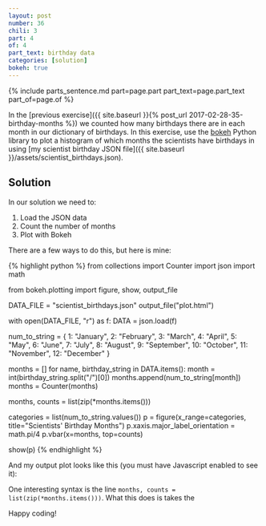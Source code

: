 ```yaml
---
layout: post
number: 36
chili: 3
part: 4
of: 4
part_text: birthday data
categories: [solution]
bokeh: true
---
```


{% include parts_sentence.md part=page.part part_text=page.part_text part_of=page.of %} 

In the [previous exercise]({{ site.baseurl }}{% post_url 2017-02-28-35-birthday-months %}) we counted how many birthdays there are in each month in our dictionary of birthdays. In this exercise, use the [bokeh](http://bokeh.pydata.org/en/latest/) Python library to plot a histogram of which months the scientists have birthdays in using [my scientist birthday JSON file]({{ site.baseurl }}/assets/scientist_birthdays.json).

## Solution

In our solution we need to:

1. Load the JSON data
2. Count the number of months
3. Plot with Bokeh

There are a few ways to do this, but here is mine:

{% highlight python %}
from collections import Counter
import json
import math

from bokeh.plotting import figure, show, output_file


DATA_FILE = "scientist_birthdays.json"
output_file("plot.html")

with open(DATA_FILE, "r") as f:
    DATA = json.load(f)

num_to_string = {
    1: "January",
    2: "February",
    3: "March",
    4: "April",
    5: "May",
    6: "June",
    7: "July",
    8: "August",
    9: "September",
    10: "October",
    11: "November",
    12: "December"
}

months = []
for name, birthday_string in DATA.items():
    month = int(birthday_string.split("/")[0])
    months.append(num_to_string[month])
months = Counter(months)

months, counts = list(zip(*months.items()))

categories = list(num_to_string.values())
p = figure(x_range=categories, title="Scientists' Birthday Months")
p.xaxis.major_label_orientation = math.pi/4
p.vbar(x=months, top=counts)

show(p)
{% endhighlight %}

And my output plot looks like this (you must have Javascript enabled to see it):

<div class="bk-root" id="24430e12-d573-4c12-b211-59666af0983f" data-root-id="1331"></div>
            
<script type="application/json" id="1499">
  {"7c2f2841-1062-4546-b0b9-1f0313d05413":{"defs":[],"roots":{"references":[{"attributes":{},"id":"1374","type":"CategoricalTickFormatter"},{"attributes":{"fill_alpha":{"value":0.1},"fill_color":{"value":"#1f77b4"},"hatch_alpha":{"value":0.1},"line_alpha":{"value":0.1},"line_color":{"value":"#1f77b4"},"top":{"field":"top"},"x":{"field":"x"}},"id":"1365","type":"VBar"},{"attributes":{},"id":"1376","type":"UnionRenderers"},{"attributes":{"source":{"id":"1363"}},"id":"1368","type":"CDSView"},{"attributes":{},"id":"1372","type":"AllLabels"},{"attributes":{"fill_alpha":{"value":0.2},"fill_color":{"value":"#1f77b4"},"hatch_alpha":{"value":0.2},"line_alpha":{"value":0.2},"line_color":{"value":"#1f77b4"},"top":{"field":"top"},"x":{"field":"x"}},"id":"1366","type":"VBar"},{"attributes":{"tools":[{"id":"1349"},{"id":"1350"},{"id":"1351"},{"id":"1352"},{"id":"1353"},{"id":"1354"}]},"id":"1356","type":"Toolbar"},{"attributes":{"fill_color":{"value":"#1f77b4"},"line_color":{"value":"#1f77b4"},"top":{"field":"top"},"x":{"field":"x"}},"id":"1364","type":"VBar"},{"attributes":{},"id":"1377","type":"Selection"},{"attributes":{"bottom_units":"screen","coordinates":null,"fill_alpha":0.5,"fill_color":"lightgrey","group":null,"left_units":"screen","level":"overlay","line_alpha":1.0,"line_color":"black","line_dash":[4,4],"line_width":2,"right_units":"screen","syncable":false,"top_units":"screen"},"id":"1355","type":"BoxAnnotation"},{"attributes":{"factors":["January","February","March","April","May","June","July","August","September","October","November","December"]},"id":"1334","type":"FactorRange"},{"attributes":{},"id":"1338","type":"CategoricalScale"},{"attributes":{},"id":"1343","type":"CategoricalTicker"},{"attributes":{},"id":"1371","type":"BasicTickFormatter"},{"attributes":{},"id":"1336","type":"DataRange1d"},{"attributes":{"coordinates":null,"group":null,"text":"Scientists' Birthday Months"},"id":"1332","type":"Title"},{"attributes":{"coordinates":null,"data_source":{"id":"1363"},"glyph":{"id":"1364"},"group":null,"hover_glyph":null,"muted_glyph":{"id":"1366"},"nonselection_glyph":{"id":"1365"},"view":{"id":"1368"}},"id":"1367","type":"GlyphRenderer"},{"attributes":{"coordinates":null,"formatter":{"id":"1371"},"group":null,"major_label_policy":{"id":"1372"},"ticker":{"id":"1346"}},"id":"1345","type":"LinearAxis"},{"attributes":{},"id":"1375","type":"AllLabels"},{"attributes":{},"id":"1340","type":"LinearScale"},{"attributes":{},"id":"1353","type":"ResetTool"},{"attributes":{"axis":{"id":"1342"},"coordinates":null,"group":null,"ticker":null},"id":"1344","type":"Grid"},{"attributes":{"below":[{"id":"1342"}],"center":[{"id":"1344"},{"id":"1348"}],"left":[{"id":"1345"}],"renderers":[{"id":"1367"}],"title":{"id":"1332"},"toolbar":{"id":"1356"},"x_range":{"id":"1334"},"x_scale":{"id":"1338"},"y_range":{"id":"1336"},"y_scale":{"id":"1340"}},"id":"1331","subtype":"Figure","type":"Plot"},{"attributes":{},"id":"1352","type":"SaveTool"},{"attributes":{},"id":"1354","type":"HelpTool"},{"attributes":{"overlay":{"id":"1355"}},"id":"1351","type":"BoxZoomTool"},{"attributes":{"coordinates":null,"formatter":{"id":"1374"},"group":null,"major_label_orientation":0.7853981633974483,"major_label_policy":{"id":"1375"},"ticker":{"id":"1343"}},"id":"1342","type":"CategoricalAxis"},{"attributes":{},"id":"1349","type":"PanTool"},{"attributes":{},"id":"1350","type":"WheelZoomTool"},{"attributes":{"data":{"top":[1,1,1],"x":["March","December","January"]},"selected":{"id":"1377"},"selection_policy":{"id":"1376"}},"id":"1363","type":"ColumnDataSource"},{"attributes":{},"id":"1346","type":"BasicTicker"},{"attributes":{"axis":{"id":"1345"},"coordinates":null,"dimension":1,"group":null,"ticker":null},"id":"1348","type":"Grid"}],"root_ids":["1331"]},"title":"Bokeh Application","version":"2.4.2"}}
</script>
<script type="text/javascript">
  (function() {
    const fn = function() {
      Bokeh.safely(function() {
        (function(root) {
          function embed_document(root) {
            
          const docs_json = document.getElementById('1499').textContent;
          const render_items = [{"docid":"7c2f2841-1062-4546-b0b9-1f0313d05413","root_ids":["1331"],"roots":{"1331":"24430e12-d573-4c12-b211-59666af0983f"}}];
          root.Bokeh.embed.embed_items(docs_json, render_items);
        
          }
          if (root.Bokeh !== undefined) {
            embed_document(root);
          } else {
            let attempts = 0;
            const timer = setInterval(function(root) {
              if (root.Bokeh !== undefined) {
                clearInterval(timer);
                embed_document(root);
              } else {
                attempts++;
                if (attempts > 100) {
                  clearInterval(timer);
                  console.log("Bokeh: ERROR: Unable to run BokehJS code because BokehJS library is missing");
                }
              }
            }, 10, root)
          }
        })(window);
      });
    };
    if (document.readyState != "loading") fn();
    else document.addEventListener("DOMContentLoaded", fn);
  })();
</script>

One interesting syntax is the line `months, counts = list(zip(*months.items()))`. What this does is takes the 

Happy coding!
